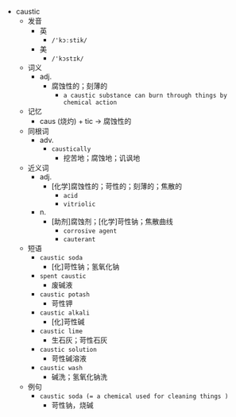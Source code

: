- caustic
  - 发音
    - 英
      - `/'kɔːstik/`
    - 美
      - `/'kɔstɪk/`
  - 词义
    - adj.
      - 腐蚀性的；刻薄的
        - `a caustic substance can burn through things by chemical action`
  - 记忆
    - caus (烧灼) + tic → 腐蚀性的
  - 同根词
    - adv.
      - `caustically`
        - 挖苦地；腐蚀地；讥讽地
  - 近义词
    - adj.
      - [化学]腐蚀性的；苛性的；刻薄的；焦散的
        - `acid`
        - `vitriolic`
    - n.
      - [助剂]腐蚀剂；[化学]苛性钠；焦散曲线
        - `corrosive agent`
        - `cauterant`
  - 短语
    - `caustic soda`
      - [化]苛性钠；氢氧化钠 
    - `spent caustic`
      - 废碱液 
    - `caustic potash`
      - 苛性钾 
    - `caustic alkali`
      - [化]苛性碱 
    - `caustic lime`
      - 生石灰；苛性石灰 
    - `caustic solution`
      - 苛性碱溶液 
    - `caustic wash`
      - 碱洗；氢氧化钠洗 
  - 例句
    - `caustic soda (= a chemical used for cleaning things )`
      - 苛性钠，烧碱


